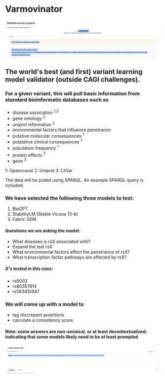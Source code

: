 # Varmovinator

![](Stable_vicuna_rs6003.png?raw=true)

## The world's best (and first) variant learning model validator (outside CAGI challenges).  

### For a given variant, this will pull basic information from standard bioinformatic databases such as 


* disease association <sup>1,2<sup>
* gene ontology <sup>2</sup>
* uniprot information <sup>2</sup>
* environmental factors that influence penetrance
* putative molecular consequences <sup>1</sup>
* putatative clinical consequences <sup>1</sup>
* population frequency <sup>1</sup>
* protein effects <sup>2<sup>
* gene <sup>2</sup>
  
1: Opencravat
2: Uniprot
3: LitVar

The data will be pulled using SPARQL. An example SPARQL query is included.
  
  
### We have selected the following three models to test:
  
  1. BioGPT
  2. StabilityLM (Stable Vicuna 13-b)
  3. Fabric GEM
  
#### Questions we are asking the model:

  * What diseases is rsX associated with?
  * Expand the text rsX
  * What environmental factors affect the penetrance of rsX?
  * What transcription factor pathways are affected by rsX?
  
##### X's tested in this case:
  * rs6003
  * rs80357914
  * rs563410947
  
### We will come up with a model to
  * tag discrepant assertions
  * calculate a consistency score
  
#### Note: some answers are non-sensical, or at least decontextualized; indicating that some models likely need to be at least prompted
  
![](BioGPT_large_screenshot.png?raw=true)
  
  
  
